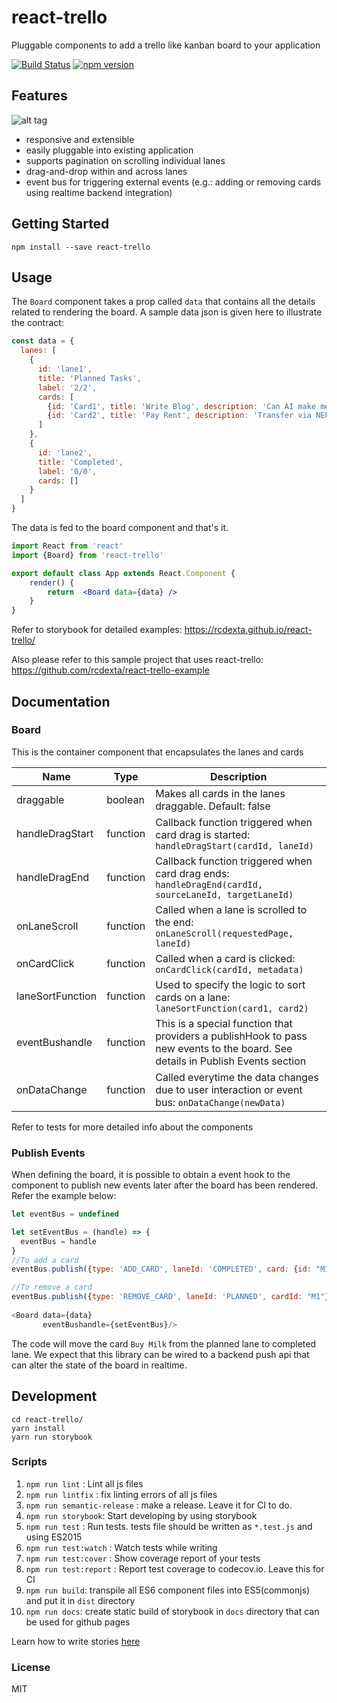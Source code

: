 # react-trello

Pluggable components to add a trello like kanban board to your application

[![Build Status](https://travis-ci.org/rcdexta/react-trello.svg?branch=master)](https://travis-ci.org/rcdexta/react-trello)
[![npm version](https://badge.fury.io/js/react-trello.svg)](https://badge.fury.io/js/react-trello)

## Features

![alt tag](https://github.com/rcdexta/react-trello/raw/master/react-trello.gif)

* responsive and extensible
* easily pluggable into existing application
* supports pagination on scrolling individual lanes
* drag-and-drop within and across lanes
* event bus for triggering external events (e.g.: adding or removing cards using realtime backend integration)

## Getting Started

```
npm install --save react-trello
```

## Usage

The `Board` component takes a prop called `data` that contains all the details related to rendering the board. A sample data json is given here to illustrate the contract:

```javascript
const data = {
  lanes: [
    {
      id: 'lane1',
      title: 'Planned Tasks',
      label: '2/2',
      cards: [
        {id: 'Card1', title: 'Write Blog', description: 'Can AI make memes', label: '30 mins'},
	    {id: 'Card2', title: 'Pay Rent', description: 'Transfer via NEFT', label: '5 mins', metadata: {sha: 'be312a1'}}
      ]
    },
    {
      id: 'lane2',
      title: 'Completed',
      label: '0/0',
      cards: []
    }
  ]
}
```

The data is fed to the board component and that's it.

```jsx
import React from 'react'
import {Board} from 'react-trello'

export default class App extends React.Component {
	render() {
		return  <Board data={data} />
	}
}
```

Refer to storybook for detailed examples: https://rcdexta.github.io/react-trello/

Also please refer to this sample project that uses react-trello: https://github.com/rcdexta/react-trello-example

## Documentation

### Board

This is the container component that encapsulates the lanes and cards

| Name             | Type     | Description                              |
| ---------------- | -------- | ---------------------------------------- |
| draggable        | boolean  | Makes all cards in the lanes draggable. Default: false |
| handleDragStart  | function | Callback function triggered when card drag is started: `handleDragStart(cardId, laneId)` |
| handleDragEnd    | function | Callback function triggered when card drag ends: `handleDragEnd(cardId, sourceLaneId, targetLaneId)` |
| onLaneScroll     | function | Called when a lane is scrolled to the end: `onLaneScroll(requestedPage, laneId)` |
| onCardClick      | function | Called when a card is clicked: `onCardClick(cardId, metadata) ` |
| laneSortFunction | function | Used to specify the logic to sort cards on a lane: `laneSortFunction(card1, card2)` |
| eventBushandle   | function | This is a special function that providers a publishHook to pass new events to the board. See details in Publish Events section |
| onDataChange     | function | Called everytime the data changes due to user interaction or event bus: `onDataChange(newData)` |

Refer to tests for more detailed info about the components

### Publish Events 

When defining the board, it is possible to obtain a event hook to the component to publish new events later after the board has been rendered. Refer the example below:

```javascript
let eventBus = undefined

let setEventBus = (handle) => {
  eventBus = handle
}
//To add a card
eventBus.publish({type: 'ADD_CARD', laneId: 'COMPLETED', card: {id: "M1", title: "Buy Milk", label: "15 mins", description: "Also set reminder"}})

//To remove a card
eventBus.publish({type: 'REMOVE_CARD', laneId: 'PLANNED', cardId: "M1"})
  
<Board data={data}
       eventBushandle={setEventBus}/>
```

The code will move the card `Buy Milk` from the planned lane to completed lane. We expect that this library can be wired to a backend push api that can alter the state of the board in realtime.

## Development

```
cd react-trello/
yarn install
yarn run storybook
```

### Scripts

1. `npm run lint` : Lint all js files
2. `npm run lintfix` : fix linting errors of all js files
3. `npm run semantic-release` : make a release. Leave it for CI to do.
4. `npm run storybook`: Start developing by using storybook
5. `npm run test` : Run tests. tests file should be written as `*.test.js` and using ES2015
6. `npm run test:watch` : Watch tests while writing
7. `npm run test:cover` : Show coverage report of your tests
8. `npm run test:report` : Report test coverage to codecov.io. Leave this for CI
9. `npm run build`: transpile all ES6 component files into ES5(commonjs) and put it in `dist` directory
10. `npm run docs`: create static build of storybook in `docs` directory that can be used for github pages

Learn how to write stories [here](https://getstorybook.io/docs/basics/writing-stories)

### License
MIT
